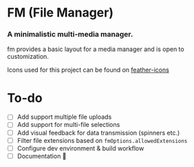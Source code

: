# FM (File Manager)
### A minimalistic multi-media manager.



fm provides a basic layout for a media manager and is open to customization.

Icons used for this project can be found on [feather-icons](https://feathericons.com/)

# To-do
- [ ] Add support multiple file uploads
- [ ] Add support for multi-file selections
- [ ] Add visual feedback for data transmission (spinners etc.)
- [ ] Filter file extensions based on `fmOptions.allowedExtensions`
- [ ] Configure dev environment & build workflow
- [ ] Documentation 📝